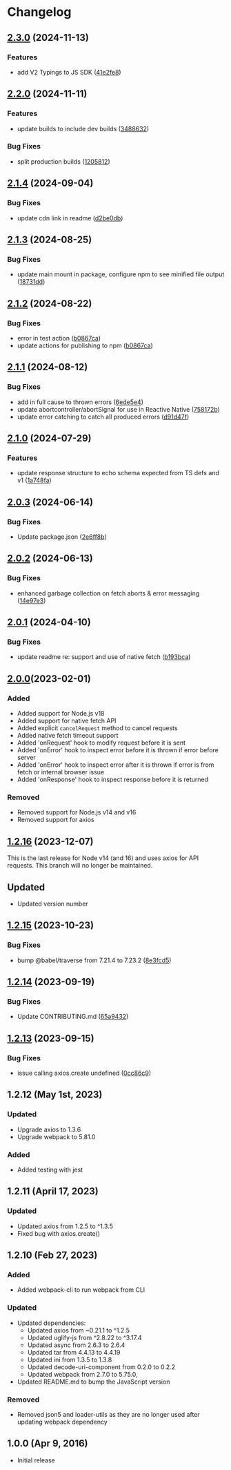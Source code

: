 # Changelog

## [2.3.0](https://github.com/ButterCMS/buttercms-js/compare/v2.2.0...v2.3.0) (2024-11-13)


### Features

* add V2 Typings to JS SDK ([41e2fe8](https://github.com/ButterCMS/buttercms-js/commit/41e2fe87ff4987bf5acf56997a46df8852e75bfb))

## [2.2.0](https://github.com/ButterCMS/buttercms-js/compare/v2.1.4...v2.2.0) (2024-11-11)


### Features

* update builds to include dev builds ([3488632](https://github.com/ButterCMS/buttercms-js/commit/3488632d4059ff718937f0ec881452a8e3fb1f04))


### Bug Fixes

* split production builds ([1205812](https://github.com/ButterCMS/buttercms-js/commit/1205812850be6323d1d1f1e7d83c6704e200236c))

## [2.1.4](https://github.com/ButterCMS/buttercms-js/compare/v2.1.3...v2.1.4) (2024-09-04)


### Bug Fixes

* update cdn link in readme ([d2be0db](https://github.com/ButterCMS/buttercms-js/commit/d2be0dbe85e48f14cc52f680a11fcbd89e8b2d1d))

## [2.1.3](https://github.com/ButterCMS/buttercms-js/compare/v2.1.2...v2.1.3) (2024-08-25)


### Bug Fixes

* update main mount in package, configure npm to see minified file output ([18731dd](https://github.com/ButterCMS/buttercms-js/commit/18731dda664d54e3be07bfc65fc195125b554c83))

## [2.1.2](https://github.com/ButterCMS/buttercms-js/compare/v2.1.1...v2.1.2) (2024-08-22)


### Bug Fixes

* error in test action ([b0867ca](https://github.com/ButterCMS/buttercms-js/commit/b0867ca2c71918ca6b1eb0fa74d2bcd657aeb316))
* update actions for publishing to npm ([b0867ca](https://github.com/ButterCMS/buttercms-js/commit/b0867ca2c71918ca6b1eb0fa74d2bcd657aeb316))

## [2.1.1](https://github.com/ButterCMS/buttercms-js/compare/v2.1.0...v2.1.1) (2024-08-12)


### Bug Fixes

* add in full cause to thrown errors ([6ede5e4](https://github.com/ButterCMS/buttercms-js/commit/6ede5e49bf06ae1be8445ec511277eb8eb46401f))
* update abortcontroller/abortSignal for use in Reactive Native ([758172b](https://github.com/ButterCMS/buttercms-js/commit/758172b0b21150b650a09fedaf75914ebf076c20))
* update error catching to catch all produced errors ([d91d47f](https://github.com/ButterCMS/buttercms-js/commit/d91d47f62488d7947f25250afa3bdb388da69295))

## [2.1.0](https://github.com/ButterCMS/buttercms-js/compare/v2.0.3...v2.1.0) (2024-07-29)


### Features

* update response structure to echo schema expected from TS defs and v1 ([1a748fa](https://github.com/ButterCMS/buttercms-js/commit/1a748fabbee60fbfaf547584b18ab31a436b6026))

## [2.0.3](https://github.com/ButterCMS/buttercms-js/compare/v2.0.2...v2.0.3) (2024-06-14)


### Bug Fixes

* Update package.json ([2e6ff8b](https://github.com/ButterCMS/buttercms-js/commit/2e6ff8bc632b3d1f8d9b31b1379dad75db428ec4))

## [2.0.2](https://github.com/ButterCMS/buttercms-js/compare/v2.0.1...v2.0.2) (2024-06-13)


### Bug Fixes

* enhanced garbage collection on fetch aborts & error messaging ([14e97e3](https://github.com/ButterCMS/buttercms-js/commit/14e97e33783f85f819204d0beb7e880b556f1e2d))

## [2.0.1](https://github.com/ButterCMS/buttercms-js/compare/v2.0.0...v2.0.1) (2024-04-10)


### Bug Fixes

* update readme re: support and use of native fetch ([b193bca](https://github.com/ButterCMS/buttercms-js/commit/b193bcad47b7db77f86290bf7976be4191ec87c3))

## [2.0.0](https://github.com/ButterCMS/buttercms-js/)(2023-02-01)

### Added
- Added support for Node.js v18
- Added support for native fetch API
- Added explicit `cancelRequest` method to cancel requests
- Added native fetch timeout support
- Added 'onRequest' hook to modify request before it is sent
- Added 'onError' hook to inspect error before it is thrown if error before server
- Added 'onError' hook to inspect error after it is thrown if error is from fetch or internal browser issue
- Added 'onResponse' hook to inspect response before it is returned

### Removed
- Removed support for Node.js v14 and v16
- Removed support for axios

## [1.2.16](https://github.com/ButterCMS/buttercms-js/releases/tag/Node-Pre-16) (2023-12-07)

This is the last release for Node v14 (and 16) and uses axios for API requests. This branch will no longer be maintained.

## Updated
- Updated version number


## [1.2.15](https://github.com/ButterCMS/buttercms-js/compare/v1.2.14...v1.2.15) (2023-10-23)


### Bug Fixes

* bump @babel/traverse from 7.21.4 to 7.23.2 ([8e3fcd5](https://github.com/ButterCMS/buttercms-js/commit/8e3fcd5fba9e5fa0abb1cc856fdff59d3578e71e))

## [1.2.14](https://github.com/ButterCMS/buttercms-js/compare/v1.2.13...v1.2.14) (2023-09-19)


### Bug Fixes

* Update CONTRIBUTING.md ([65a9432](https://github.com/ButterCMS/buttercms-js/commit/65a9432a2d2c2ca6f00cee6961f0226f3a2789bd))

## [1.2.13](https://github.com/ButterCMS/buttercms-js/compare/v1.2.12...v1.2.13) (2023-09-15)


### Bug Fixes

* issue calling axios.create undefined ([0cc86c9](https://github.com/ButterCMS/buttercms-js/commit/0cc86c9adbb313c99d07d57ea2562dd9d82444bd))

## 1.2.12 (May 1st, 2023)

### Updated
- Upgrade axios to 1.3.6
- Upgrade webpack to 5.81.0

### Added
- Added testing with jest

## 1.2.11 (April 17, 2023)

### Updated
- Updated axios from 1.2.5 to ^1.3.5
- Fixed bug with axios.create()

## 1.2.10 (Feb 27, 2023)

### Added

- Added webpack-cli to run webpack from CLI

### Updated

- Updated dependencies:
  - Updated axios from ~0.21.1 to ^1.2.5
  - Updated uglify-js from ^2.8.22 to ^3.17.4
  - Updated async from 2.6.3 to 2.6.4
  - Updated tar from 4.4.13 to 4.4.19
  - Updated ini from 1.3.5 to 1.3.8
  - Updated decode-uri-component from 0.2.0 to 0.2.2
  - Updated webpack from 2.7.0 to 5.75.0,
- Updated README.md to bump the JavaScript version

### Removed

- Removed json5 and loader-utils as they are no longer used after updating webpack dependency

## 1.0.0 (Apr 9, 2016)

- Initial release
